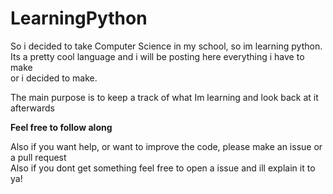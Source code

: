 # LearningPython

So i decided to take Computer Science in my school, so im learning python.    
Its a pretty cool language and i will be posting here everything i have to make    
or i decided to make.     
      
The main purpose is to keep a track of what Im learning and look back at it afterwards   

**Feel free to follow along**    

Also if you want help, or want to improve the code, please make an issue or a pull request   
Also if you dont get something feel free to open a issue and ill explain it to ya!

